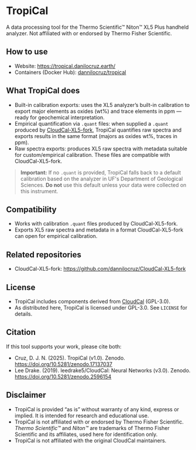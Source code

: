 # TropiCal
A data processing tool for the Thermo Scientific™ Niton™ XL5 Plus handheld analyzer.
Not affiliated with or endorsed by Thermo Fisher Scientific.

## How to use
- Website: https://tropical.danilocruz.earth/
- Containers (Docker Hub): [dannilocruz/tropical](https://hub.docker.com/repository/docker/dannilocruz/tropical/general)

## What TropiCal does
- Built-in calibration exports: uses the XL5 analyzer’s built-in calibration to export major elements as oxides (wt%) and trace elements in ppm — ready for geochemical interpretation.
- Empirical quantification via `.quant` files: when supplied a `.quant` produced by [CloudCal-XL5-fork](https://github.com/dannilocruz/CloudCal-XL5-fork), TropiCal quantifies raw spectra and exports results in the same format (majors as oxides wt%, traces in ppm).
- Raw spectra exports: produces XL5 raw spectra with metadata suitable for custom/empirical calibration. These files are compatible with CloudCal-XL5-fork.

> **Important:** If no `.quant` is provided, TropiCal falls back to a default calibration based on the analyzer in UF's Department of Geological Sciences. **Do not** use this default unless your data were collected on this instrument.

## Compatibility
- Works with calibration `.quant` files produced by CloudCal-XL5-fork.
- Exports XL5 raw spectra and metadata in a format CloudCal-XL5-fork can open for empirical calibration.

## Related repositories
- CloudCal-XL5-fork: https://github.com/dannilocruz/CloudCal-XL5-fork

## License
- TropiCal includes components derived from [CloudCal](https://github.com/leedrake5/CloudCal) (GPL-3.0).  
- As distributed here, TropiCal is licensed under GPL-3.0. See `LICENSE` for details.  

## Citation
If this tool supports your work, please cite both:
- Cruz, D. J. N. (2025). TropiCal (v1.0). Zenodo. https://doi.org/10.5281/zenodo.17137037
- Lee Drake. (2019). leedrake5/CloudCal: Neural Networks (v3.0). Zenodo. https://doi.org/10.5281/zenodo.2596154

## Disclaimer

- TropiCal is provided “as is” without warranty of any kind, express or implied. It is intended for research and educational use.
- TropiCal is not affiliated with or endorsed by Thermo Fisher Scientific. *Thermo Scientific™* and *Niton™* are trademarks of Thermo Fisher Scientific and its affiliates, used here for identification only.
- TropiCal is not affiliated with the original CloudCal maintainers.

